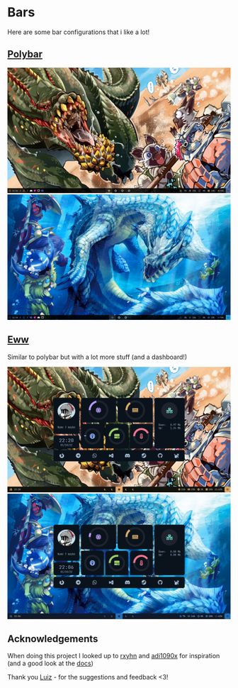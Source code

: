 # Bars
Here are some bar configurations that i like a lot!

## [Polybar](https://github.com/polybar/polybar) 

![deviljho](screenshots/deviljao.png)
![lagiacrus](screenshots/grandississimo_lagiacrus.png)


## [Eww](https://github.com/elkowar/eww)

Similar to polybar but with a lot more stuff (and a dashboard!)

![eww_deviljho](screenshots/eww_deviljho.png)
![eww_lagiacrus](screenshots/eww_lagiacrus.png)

## Acknowledgements

When doing this project I looked up to [rxyhn](https://github.com/rxyhn/bspdots) and [adi1090x](https://github.com/adi1090x/widgets) for inspiration (and a good look at the [docs](https://elkowar.github.io/eww/))

Thank you [Luiz](https://github.com/luizschonarth) - for the suggestions and feedback <3!
